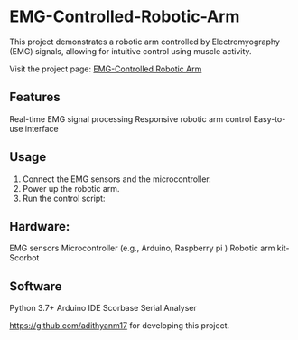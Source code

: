 # EMG-Controlled-Robotic-Arm
This project demonstrates a robotic arm controlled by Electromyography (EMG) signals, allowing for intuitive control using muscle activity.

Visit the project page: [EMG-Controlled Robotic Arm](https://adithyanm17.github.io/EMG-Controlled-Robotic-Arm/)

## Features
Real-time EMG signal processing
Responsive robotic arm control
Easy-to-use interface


## Usage
1. Connect the EMG sensors and the microcontroller.
2. Power up the robotic arm.
3. Run the control script:

## Hardware:
  EMG sensors
  Microcontroller (e.g., Arduino, Raspberry pi )
  Robotic arm kit-Scorbot

## Software
  Python 3.7+
  Arduino IDE
  Scorbase
  Serial Analyser 



https://github.com/adithyanm17 for developing this project.
